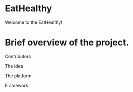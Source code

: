 # EatHealthy

Welcome to the EatHealthy! 

# Brief overview of the project.

Contributors

The idea

The platform

Framework
